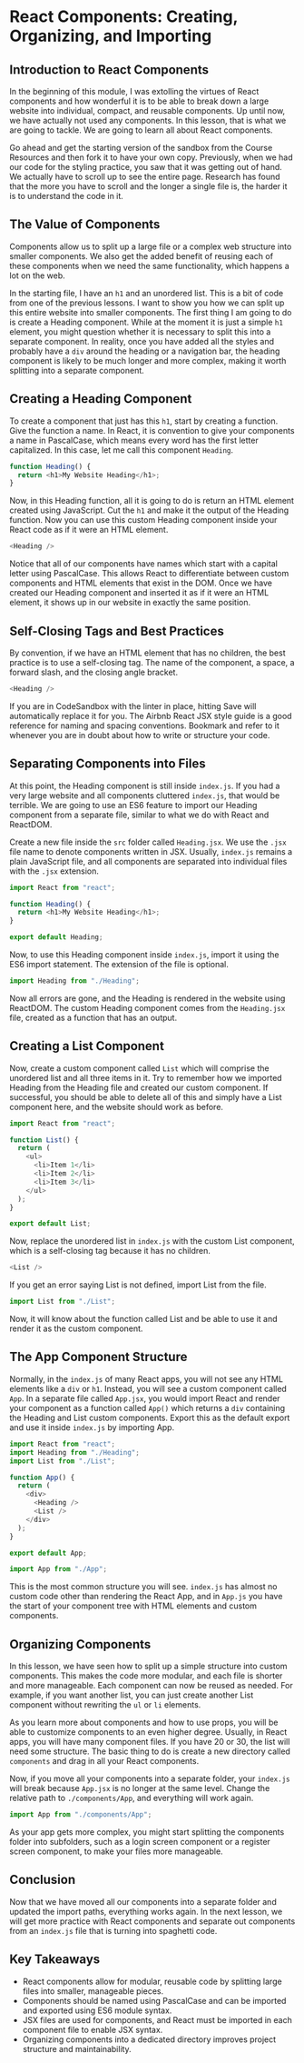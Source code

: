 # React Components: Creating, Organizing, and Importing

## Introduction to React Components

In the beginning of this module, I was extolling the virtues of React components and how wonderful it is to be able to break down a large website into individual, compact, and reusable components. Up until now, we have actually not used any components. In this lesson, that is what we are going to tackle. We are going to learn all about React components.

Go ahead and get the starting version of the sandbox from the Course Resources and then fork it to have your own copy. Previously, when we had our code for the styling practice, you saw that it was getting out of hand. We actually have to scroll up to see the entire page. Research has found that the more you have to scroll and the longer a single file is, the harder it is to understand the code in it.

## The Value of Components

Components allow us to split up a large file or a complex web structure into smaller components. We also get the added benefit of reusing each of these components when we need the same functionality, which happens a lot on the web.

In the starting file, I have an `h1` and an unordered list. This is a bit of code from one of the previous lessons. I want to show you how we can split up this entire website into smaller components. The first thing I am going to do is create a Heading component. While at the moment it is just a simple `h1` element, you might question whether it is necessary to split this into a separate component. In reality, once you have added all the styles and probably have a `div` around the heading or a navigation bar, the heading component is likely to be much longer and more complex, making it worth splitting into a separate component.

## Creating a Heading Component

To create a component that just has this `h1`, start by creating a function. Give the function a name. In React, it is convention to give your components a name in PascalCase, which means every word has the first letter capitalized. In this case, let me call this component `Heading`.

```js
function Heading() {
  return <h1>My Website Heading</h1>;
}
```

Now, in this Heading function, all it is going to do is return an HTML element created using JavaScript. Cut the `h1` and make it the output of the Heading function. Now you can use this custom Heading component inside your React code as if it were an HTML element.

```js
<Heading />
```

Notice that all of our components have names which start with a capital letter using PascalCase. This allows React to differentiate between custom components and HTML elements that exist in the DOM. Once we have created our Heading component and inserted it as if it were an HTML element, it shows up in our website in exactly the same position.

## Self-Closing Tags and Best Practices

By convention, if we have an HTML element that has no children, the best practice is to use a self-closing tag. The name of the component, a space, a forward slash, and the closing angle bracket.

```js
<Heading />
```

If you are in CodeSandbox with the linter in place, hitting Save will automatically replace it for you. The Airbnb React JSX style guide is a good reference for naming and spacing conventions. Bookmark and refer to it whenever you are in doubt about how to write or structure your code.

## Separating Components into Files

At this point, the Heading component is still inside `index.js`. If you had a very large website and all components cluttered `index.js`, that would be terrible. We are going to use an ES6 feature to import our Heading component from a separate file, similar to what we do with React and ReactDOM.

Create a new file inside the `src` folder called `Heading.jsx`. We use the `.jsx` file name to denote components written in JSX. Usually, `index.js` remains a plain JavaScript file, and all components are separated into individual files with the `.jsx` extension.

```js
import React from "react";

function Heading() {
  return <h1>My Website Heading</h1>;
}

export default Heading;
```

Now, to use this Heading component inside `index.js`, import it using the ES6 import statement. The extension of the file is optional.

```js
import Heading from "./Heading";
```

Now all errors are gone, and the Heading is rendered in the website using ReactDOM. The custom Heading component comes from the `Heading.jsx` file, created as a function that has an output.

## Creating a List Component

Now, create a custom component called `List` which will comprise the unordered list and all three items in it. Try to remember how we imported Heading from the Heading file and created our custom component. If successful, you should be able to delete all of this and simply have a List component here, and the website should work as before.

```js
import React from "react";

function List() {
  return (
    <ul>
      <li>Item 1</li>
      <li>Item 2</li>
      <li>Item 3</li>
    </ul>
  );
}

export default List;
```

Now, replace the unordered list in `index.js` with the custom List component, which is a self-closing tag because it has no children.

```js
<List />
```

If you get an error saying List is not defined, import List from the file.

```js
import List from "./List";
```

Now, it will know about the function called List and be able to use it and render it as the custom component.

## The App Component Structure

Normally, in the `index.js` of many React apps, you will not see any HTML elements like a `div` or `h1`. Instead, you will see a custom component called `App`. In a separate file called `App.jsx`, you would import React and render your component as a function called `App()` which returns a `div` containing the Heading and List custom components. Export this as the default export and use it inside `index.js` by importing App.

```js
import React from "react";
import Heading from "./Heading";
import List from "./List";

function App() {
  return (
    <div>
      <Heading />
      <List />
    </div>
  );
}

export default App;
```

```js
import App from "./App";
```

This is the most common structure you will see. `index.js` has almost no custom code other than rendering the React App, and in `App.js` you have the start of your component tree with HTML elements and custom components.

## Organizing Components

In this lesson, we have seen how to split up a simple structure into custom components. This makes the code more modular, and each file is shorter and more manageable. Each component can now be reused as needed. For example, if you want another list, you can just create another List component without rewriting the `ul` or `li` elements.

As you learn more about components and how to use props, you will be able to customize components to an even higher degree. Usually, in React apps, you will have many component files. If you have 20 or 30, the list will need some structure. The basic thing to do is create a new directory called `components` and drag in all your React components.

Now, if you move all your components into a separate folder, your `index.js` will break because `App.jsx` is no longer at the same level. Change the relative path to `./components/App`, and everything will work again.

```js
import App from "./components/App";
```

As your app gets more complex, you might start splitting the components folder into subfolders, such as a login screen component or a register screen component, to make your files more manageable.

## Conclusion

Now that we have moved all our components into a separate folder and updated the import paths, everything works again. In the next lesson, we will get more practice with React components and separate out components from an `index.js` file that is turning into spaghetti code.

## Key Takeaways

- React components allow for modular, reusable code by splitting large files into smaller, manageable pieces.
- Components should be named using PascalCase and can be imported and exported using ES6 module syntax.
- JSX files are used for components, and React must be imported in each component file to enable JSX syntax.
- Organizing components into a dedicated directory improves project structure and maintainability.
